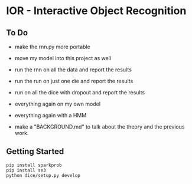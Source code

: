 # IOR - Interactive Object Recognition


## To Do

- make the rnn.py more portable
- move my model into this project as well
- run the rnn on all the data and report the results
- run the run on just one die and report the results
- run on all the dice with dropout and report the results
- everything again on my own model
- everything again with a HMM

- make a "BACKGROUND.md" to talk about the theory and the previous work.

## Getting Started

    pip install sparkprob
    pip install se3
    python dice/setup.py develop

